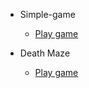 
- Simple-game
  * [Play game](https://marinovich.github.io/simple-game/)

- Death Maze
  * [Play game](https://marinovich.github.io/death-maze/)